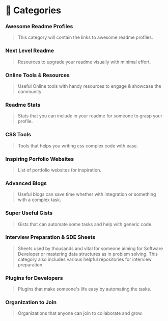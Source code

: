 # 🧩 Categories

### **Awesome Readme Profiles**
> This category will contain the links to awesome readme profiles.

### **Next Level Readme**
> Resources to upgrade your readme visually with minimal effort.

### **Online Tools & Resources**
> Useful Online tools with handy resources to engage & showcase the community

### **Readme Stats**
> Stats that you can include in your readme for someone to grasp your profile.

### **CSS Tools**
> Tools that helps you writing css complex code with ease.

### **Inspiring Porfolio Websites**
> List of portfolio websites for inspiration.

### **Advanced Blogs**
> Useful blogs can save time whether with integration or something with a complex task.

### **Super Useful Gists**
> Gists that can automate some tasks and help with generic code.

### **Interview Preparation & SDE Sheets**
> Sheets used by thousands and vital for someone aiming for Software Developer or mastering data structures as in problem solving. This category also includes various helpful repositories for interview preparation.

### **Plugins for Developers**
> Plugins that make someone's life easy by automating the tasks.

### **Organization to Join**
> Organizations that anyone can join to collaborate and grow.



